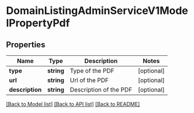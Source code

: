 # DomainListingAdminServiceV1ModelPropertyPdf

## Properties
Name | Type | Description | Notes
------------ | ------------- | ------------- | -------------
**type** | **string** | Type of the PDF | [optional] 
**url** | **string** | Url of the PDF | [optional] 
**description** | **string** | Description of the PDF | [optional] 

[[Back to Model list]](../../README.md#documentation-for-models) [[Back to API list]](../../README.md#documentation-for-api-endpoints) [[Back to README]](../../README.md)

